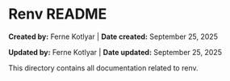 # Renv README

**Created by:** Ferne Kotlyar \| **Date created:** September 25, 2025

**Updated by:** Ferne Kotlyar \| **Date updated:** September 25, 2025

This directory contains all documentation related to renv.

